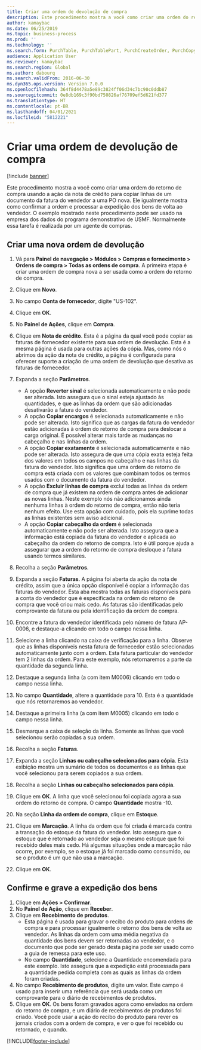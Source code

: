 ```yaml
---
title: Criar uma ordem de devolução de compra
description: Este procedimento mostra a você como criar uma ordem do retorno de compra usando a ação da nota de crédito para copiar linhas de um documento da fatura do vendedor a uma PO nova.
author: kamaybac
ms.date: 06/25/2019
ms.topic: business-process
ms.prod: ''
ms.technology: ''
ms.search.form: PurchTable, PurchTablePart, PurchCreateOrder, PurchCopying, InventMarking, PurchEditLines
audience: Application User
ms.reviewer: kamaybac
ms.search.region: Global
ms.author: dabourq
ms.search.validFrom: 2016-06-30
ms.dyn365.ops.version: Version 7.0.0
ms.openlocfilehash: 364f8d4478a5e89c3824ff06d34c7bc90c0ddb87
ms.sourcegitcommit: 0e8db169c3f90bd750826af76709ef5d621fd377
ms.translationtype: HT
ms.contentlocale: pt-BR
ms.lasthandoff: 04/01/2021
ms.locfileid: "5812221"
---
```

# <a name="create-a-purchase-return-order"></a>Criar uma ordem de devolução de compra

[!include [banner](../../includes/banner.md)]

Este procedimento mostra a você como criar uma ordem do retorno de compra usando a ação da nota de crédito para copiar linhas de um documento da fatura do vendedor a uma PO nova. Ele igualmente mostra como confirmar a ordem e processar a expedição dos bens de volta ao vendedor. O exemplo mostrado neste procedimento pode ser usado na empresa dos dados do programa demonstrativo de USMF. Normalmente essa tarefa é realizada por um agente de compras.

## <a name="create-a-new-purchase-return-order"></a>Criar uma nova ordem de devolução
1. Vá para **Painel de navegação > Módulos > Compras e fornecimento > Ordens de compra > Todas as ordens de compra**. A primeira etapa é criar uma ordem de compra nova a ser usada como a ordem do retorno de compra.  
2. Clique em **Novo**.
3. No campo **Conta de fornecedor**, digite "US-102".
4. Clique em **OK**.
5. No **Painel de Ações**, clique em **Compra**.
6. Clique em **Nota de crédito**. Esta é a página da qual você pode copiar as faturas de fornecedor existente para sua ordem de devolução. Esta é a mesma página é usada para outras ações da cópia. Mas, como nós o abrimos da ação da nota de crédito, a página é configurada para oferecer suporte a criação de uma ordem de devolução que desativa as faturas de fornecedor.  
7. Expanda a seção **Parâmetros**.
    - A opção **Reverter sinal** é selecionada automaticamente e não pode ser alterada. Isto assegura que o sinal esteja ajustado às quantidades, e que as linhas da ordem que são adicionadas desativarão a fatura do vendedor.  
    - A opção **Copiar encargos** é selecionada automaticamente e não pode ser alterada. Isto significa que as cargas da fatura do vendedor estão adicionadas à ordem do retorno de compra para deslocar a carga original. É possível alterar mais tarde as mudanças no cabeçalho e nas linhas da ordem.  
    - A opção **Copiar exatamente** é selecionada automaticamente e não pode ser alterada. Isto assegura de que uma cópia exata esteja feita dos valores em todos os campos no cabeçalho e nas linhas da fatura do vendedor. Isto significa que uma ordem do retorno de compra está criada com os valores que combinam todos os termos usados com o documento da fatura do vendedor. 
    - A opção **Excluir linhas de compra** exclui todas as linhas da ordem de compra que já existem na ordem de compra antes de adicionar as novas linhas. Neste exemplo nós não adicionamos ainda nenhuma linhas à ordem do retorno de compra, então não teria nenhum efeito. Use esta opção com cuidado, pois ela suprime todas as linhas existentes sem aviso adicional.  
    * A opção **Copiar cabeçalho da ordem** é selecionada automaticamente e não pode ser alterada. Isto assegura que a informação está copiada da fatura do vendedor e aplicada ao cabeçalho da ordem do retorno de compra. Isto é útil porque ajuda a assegurar que a ordem do retorno de compra desloque a fatura usando termos similares.  
8. Recolha a seção **Parâmetros**.
9. Expanda a seção **Faturas**. A página foi aberta da ação da nota de crédito, assim que a única opção disponível é copiar a informação das faturas do vendedor. Esta aba mostra todas as faturas disponíveis para a conta do vendedor que é especificada na ordem do retorno de compra que você criou mais cedo.   As faturas são identificadas pelo comprovante da fatura ou pela identificação da ordem de compra.
10. Encontre a fatura do vendedor identificada pelo número de fatura AP-0006, e destaque-a clicando em todo o campo nessa linha.
11. Selecione a linha clicando na caixa de verificação para a linha. Observe que as linhas disponíveis nesta fatura de fornecedor estão selecionadas automaticamente junto com a ordem. Esta fatura particular do vendedor tem 2 linhas da ordem. Para este exemplo, nós retornaremos a parte da quantidade da segunda linha.
12. Destaque a segunda linha (a com item M0006) clicando em todo o campo nessa linha.
13. No campo **Quantidade**, altere a quantidade para 10. Esta é a quantidade que nós retornaremos ao vendedor. 
14. Destaque a primeira linha (a com item M0005) clicando em todo o campo nessa linha.
15. Desmarque a caixa de seleção da linha. Somente as linhas que você selecionou serão copiadas a sua ordem.
16. Recolha a seção **Faturas**.
17. Expanda a seção **Linhas ou cabeçalho selecionados para cópia**. Esta exibição mostra um sumário de todos os documentos e as linhas que você selecionou para serem copiados a sua ordem.  
18. Recolha a seção **Linhas ou cabeçalho selecionados para cópia**.
19. Clique em **OK**. A linha que você selecionou foi copiada agora a sua ordem do retorno de compra. O campo **Quantidade** mostra -10.   
20. Na seção **Linha da ordem de compra**, clique em **Estoque**.
21. Clique em **Marcação**. A linha da ordem que foi criada é marcada contra a transação do estoque da fatura do vendedor. Isto assegura que o estoque que é retornado ao vendedor seja o mesmo estoque que foi recebido deles mais cedo. Há algumas situações onde a marcação não ocorre, por exemplo, se o estoque já foi marcado como consumido, ou se o produto é um que não usa a marcação.  

22. Clique em **OK**.

## <a name="confirm-and-record-the-shipment-of-goods"></a>Confirme e grave a expedição dos bens
1. Clique em **Ações > Confirmar**.
2. No **Painel de Ação**, clique em **Receber**.
3. Clique em **Recebimento de produtos**.
    - Esta página é usada para gravar o recibo do produto para ordens de compra e para processar igualmente o retorno dos bens de volta ao vendedor. As linhas da ordem com uma média negativa da quantidade dos bens devem ser retornadas ao vendedor, e o documento que pode ser gerado desta página pode ser usado como a guia de remessa para este uso.   
    - No campo **Quantidade**, selecione a Quantidade encomendada para este exemplo. Isto assegura que a expedição está processada para a quantidade pedida completa com as quais as linhas da ordem foram criadas.   
4. No campo **Recebimento de produtos**, digite um valor. Este campo é usado para inserir uma referência que será usada como um comprovante para o diário de recebimentos de produtos.  
5. Clique em **OK**. Os bens foram gravados agora como enviados na ordem do retorno de compra, e um diário de recebimentos de produtos foi criado. Você pode usar a ação do recibo do produto para rever os jornais criados com a ordem de compra, e ver o que foi recebido ou retornado, e quando.  



[!INCLUDE[footer-include](../../../includes/footer-banner.md)]